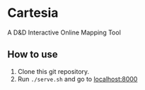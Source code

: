 # Cartesia

A D&amp;D Interactive Online Mapping Tool

## How to use

1) Clone this git repository.
2) Run `./serve.sh` and go to [localhost:8000](http://0.0.0.0:8000/)
